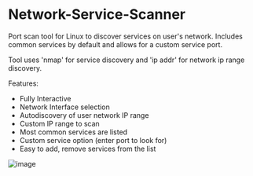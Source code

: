 # Network-Service-Scanner
Port scan tool for Linux to discover services on user's network. Includes common services by default and allows for a custom service port.

Tool uses 'nmap' for service discovery and 'ip addr' for network ip range discovery.


Features:

- Fully Interactive
- Network Interface selection
- Autodiscovery of user network IP range
- Custom IP range to scan
- Most common services are listed
- Custom service option (enter port to look for)
- Easy to add, remove services from the list


![image](https://user-images.githubusercontent.com/77987178/212055586-648e1c49-d1e6-43bc-8f08-339676a5d99b.png)

